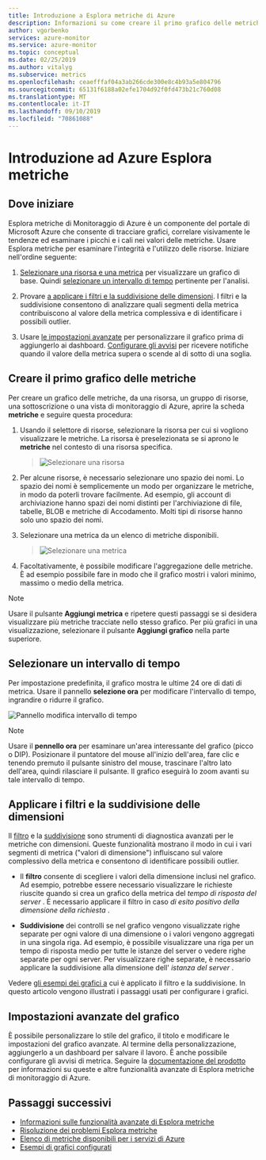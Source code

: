 ```yaml
---
title: Introduzione a Esplora metriche di Azure
description: Informazioni su come creare il primo grafico delle metriche con Esplora metriche di Azure.
author: vgorbenko
services: azure-monitor
ms.service: azure-monitor
ms.topic: conceptual
ms.date: 02/25/2019
ms.author: vitalyg
ms.subservice: metrics
ms.openlocfilehash: ceaefffaf04a3ab266cde300e8c4b93a5e804796
ms.sourcegitcommit: 65131f6188a02efe1704d92f0fd473b21c760d08
ms.translationtype: MT
ms.contentlocale: it-IT
ms.lasthandoff: 09/10/2019
ms.locfileid: "70861088"
---
```

# <a name="getting-started-with-azure-metrics-explorer"></a>Introduzione ad Azure Esplora metriche

## <a name="where-do-i-start"></a>Dove iniziare
Esplora metriche di Monitoraggio di Azure è un componente del portale di Microsoft Azure che consente di tracciare grafici, correlare visivamente le tendenze ed esaminare i picchi e i cali nei valori delle metriche. Usare Esplora metriche per esaminare l'integrità e l'utilizzo delle risorse. Iniziare nell'ordine seguente:

1. [Selezionare una risorsa e una metrica](#create-your-first-metric-chart) per visualizzare un grafico di base. Quindi [selezionare un intervallo di tempo](#select-a-time-range) pertinente per l'analisi.

1. Provare [a applicare i filtri e la suddivisione delle dimensioni](#apply-dimension-filters-and-splitting). I filtri e la suddivisione consentono di analizzare quali segmenti della metrica contribuiscono al valore della metrica complessiva e di identificare i possibili outlier.

1. Usare [le impostazioni avanzate](#advanced-chart-settings) per personalizzare il grafico prima di aggiungerlo ai dashboard. [Configurare gli avvisi](alerts-metric-overview.md) per ricevere notifiche quando il valore della metrica supera o scende al di sotto di una soglia.

## <a name="create-your-first-metric-chart"></a>Creare il primo grafico delle metriche

Per creare un grafico delle metriche, da una risorsa, un gruppo di risorse, una sottoscrizione o una vista di monitoraggio di Azure, aprire la scheda **metriche** e seguire questa procedura:

1. Usando il selettore di risorse, selezionare la risorsa per cui si vogliono visualizzare le metriche. La risorsa è preselezionata se si aprono le **metriche** nel contesto di una risorsa specifica.

    > ![Selezionare una risorsa](./media/metrics-getting-started/resource-picker.png)

2. Per alcune risorse, è necessario selezionare uno spazio dei nomi. Lo spazio dei nomi è semplicemente un modo per organizzare le metriche, in modo da poterli trovare facilmente. Ad esempio, gli account di archiviazione hanno spazi dei nomi distinti per l'archiviazione di file, tabelle, BLOB e metriche di Accodamento. Molti tipi di risorse hanno solo uno spazio dei nomi.

3. Selezionare una metrica da un elenco di metriche disponibili.

    > ![Selezionare una metrica](./media/metrics-getting-started/metric-picker.png)

4. Facoltativamente, è possibile modificare l'aggregazione delle metriche. È ad esempio possibile fare in modo che il grafico mostri i valori minimo, massimo o medio della metrica.

> [!NOTE]
> Usare il pulsante **Aggiungi metrica** e ripetere questi passaggi se si desidera visualizzare più metriche tracciate nello stesso grafico. Per più grafici in una visualizzazione, selezionare il pulsante **Aggiungi grafico** nella parte superiore.

## <a name="select-a-time-range"></a>Selezionare un intervallo di tempo

Per impostazione predefinita, il grafico mostra le ultime 24 ore di dati di metrica. Usare il pannello **selezione ora** per modificare l'intervallo di tempo, ingrandire o ridurre il grafico. 

![Pannello modifica intervallo di tempo](./media/metrics-getting-started/time-picker.png)

> [!NOTE]
> Usare il **pennello ora** per esaminare un'area interessante del grafico (picco o DIP). Posizionare il puntatore del mouse all'inizio dell'area, fare clic e tenendo premuto il pulsante sinistro del mouse, trascinare l'altro lato dell'area, quindi rilasciare il pulsante. Il grafico eseguirà lo zoom avanti su tale intervallo di tempo. 

## <a name="apply-dimension-filters-and-splitting"></a>Applicare i filtri e la suddivisione delle dimensioni

Il [filtro](metrics-charts.md#apply-filters-to-charts) e la [suddivisione](metrics-charts.md#apply-splitting-to-a-chart) sono strumenti di diagnostica avanzati per le metriche con dimensioni. Queste funzionalità mostrano il modo in cui i vari segmenti di metrica ("valori di dimensione") influiscano sul valore complessivo della metrica e consentono di identificare possibili outlier.

- Il **filtro** consente di scegliere i valori della dimensione inclusi nel grafico. Ad esempio, potrebbe essere necessario visualizzare le richieste riuscite quando si crea un grafico della metrica del *tempo di risposta del server* . È necessario applicare il filtro in caso *di esito positivo della dimensione della richiesta* . 

- **Suddivisione** dei controlli se nel grafico vengono visualizzate righe separate per ogni valore di una dimensione o i valori vengono aggregati in una singola riga. Ad esempio, è possibile visualizzare una riga per un tempo di risposta medio per tutte le istanze del server o vedere righe separate per ogni server. Per visualizzare righe separate, è necessario applicare la suddivisione alla dimensione dell' *istanza del server* .

Vedere [gli esempi dei grafici a](metric-chart-samples.md) cui è applicato il filtro e la suddivisione. In questo articolo vengono illustrati i passaggi usati per configurare i grafici.

## <a name="advanced-chart-settings"></a>Impostazioni avanzate del grafico

È possibile personalizzare lo stile del grafico, il titolo e modificare le impostazioni del grafico avanzate. Al termine della personalizzazione, aggiungerlo a un dashboard per salvare il lavoro. È anche possibile configurare gli avvisi di metrica. Seguire la [documentazione del prodotto](metrics-charts.md) per informazioni su queste e altre funzionalità avanzate di Esplora metriche di monitoraggio di Azure.

## <a name="next-steps"></a>Passaggi successivi

* [Informazioni sulle funzionalità avanzate di Esplora metriche](metrics-charts.md)
* [Risoluzione dei problemi Esplora metriche](metrics-troubleshoot.md)
* [Elenco di metriche disponibili per i servizi di Azure](metrics-supported.md)
* [Esempi di grafici configurati](metric-chart-samples.md)
